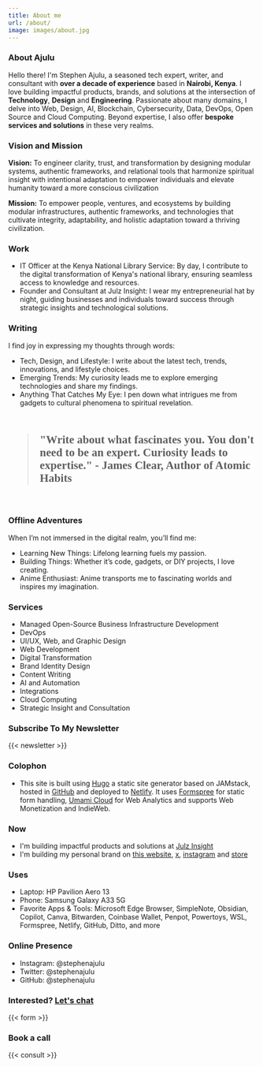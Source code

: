 ```yaml
---
title: About me
url: /about/
image: images/about.jpg
---
```

### About Ajulu

Hello there! I'm Stephen Ajulu, a seasoned tech expert, writer, and consultant with **over a decade of experience** based in **Nairobi, Kenya**. I love building impactful products, brands, and solutions at the intersection of **Technology**, **Design** and **Engineering**. Passionate about many domains, I delve into Web, Design, AI, Blockchain, Cybersecurity, Data, DevOps, Open Source and Cloud Computing. Beyond expertise, I also offer **bespoke services and solutions** in these very realms.

### Vision and Mission

**Vision:** To engineer clarity, trust, and transformation by designing modular systems, authentic frameworks, and relational tools that harmonize spiritual insight with intentional adaptation to empower individuals and elevate humanity toward a more conscious civilization

**Mission:** To empower people, ventures, and ecosystems by building modular infrastructures, authentic frameworks, and technologies that cultivate integrity, adaptability, and holistic adaptation toward a thriving civilization.

### Work

* IT Officer at the Kenya National Library Service: By day, I contribute to the digital transformation of Kenya's national library, ensuring seamless access to knowledge and resources.
* Founder and Consultant at Julz Insight: I wear my entrepreneurial hat by night, guiding businesses and individuals toward success through strategic insights and technological solutions.

### Writing

I find joy in expressing my thoughts through words:

* Tech, Design, and Lifestyle: I write about the latest tech, trends, innovations, and lifestyle choices.
* Emerging Trends: My curiosity leads me to explore emerging technologies and share my findings.
* Anything That Catches My Eye: I pen down what intrigues me from gadgets to cultural phenomena to spiritual revelation.

&nbsp;

<blockquote cite="https://twitter.com/JamesClear/status/1108397795763990528" style="font-family: Newsreader;font-weight: bold;font-size: 23px;">"Write about what fascinates you. You don't need to be an expert. Curiosity leads to expertise." - James Clear, Author of Atomic Habits</blockquote>

&nbsp;

### Offline Adventures

When I’m not immersed in the digital realm, you’ll find me:

* Learning New Things: Lifelong learning fuels my passion.
* Building Things: Whether it’s code, gadgets, or DIY projects, I love creating.
* Anime Enthusiast: Anime transports me to fascinating worlds and inspires my imagination.

### Services

* Managed Open-Source Business Infrastructure Development
* DevOps
* UI/UX, Web, and Graphic Design
* Web Development
* Digital Transformation
* Brand Identity Design
* Content Writing
* AI and Automation
* Integrations
* Cloud Computing
* Strategic Insight and Consultation

### Subscribe To My Newsletter

{{< newsletter >}}

### Colophon

* This site is built using [Hugo](https://gohugo.io) a static site generator based on JAMstack, hosted in [GitHub](https://github.com) and deployed to [Netlify](https://netlify.com). It uses [Formspree](https://formspree.io) for static form handling, [Umami Cloud](https://umami.is) for Web Analytics and supports Web Monetization and IndieWeb.

### Now

* I'm building impactful products and solutions at <a href="https://julzinsight.netlify.app" target="_blank" rel="noopener">Julz Insight</a>
* I'm building my personal brand on <a href="https://ajulu.netlify.app" target="_blank" rel="noopener">this website</a>, <a href="https://x.com/stephenajulu" target="_blank" rel="noopener">x</a>, <a href="https://instagram.com/stephenajulu" target="_blank" rel="noopener">instagram</a> and <a href="https://stephenajulu.gumroad.com" target="_blank" rel="noopener">store</a>

### Uses

* Laptop: HP Pavilion Aero 13
* Phone: Samsung Galaxy A33 5G
* Favorite Apps & Tools: Microsoft Edge Browser, SimpleNote, Obsidian, Copilot, Canva, Bitwarden, Coinbase Wallet, Penpot, Powertoys, WSL, Formspree, Netlify, GitHub, Ditto, and more

### Online Presence

* Instagram: @stephenajulu
* Twitter: @stephenajulu
* GitHub: @stephenajulu

### Interested? [Let's chat](mailto:ajulu.b22uf@aleeas.com)

{{< form >}}

### Book a call

{{< consult >}}
